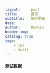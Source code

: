 ```yaml
---
layout:     post
title:      置顶
subtitle:   随时更新
date:       
author:     Rookie
header-img: 
catalog: true
tags:
    - iOS
    - Swift
---
```


#### 测试数据